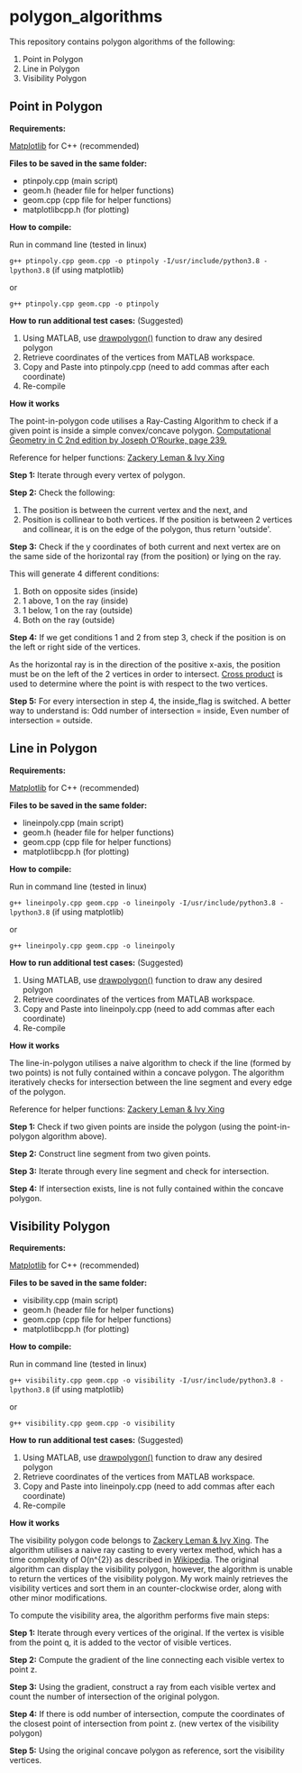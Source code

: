 # polygon_algorithms

This repository contains polygon algorithms of the following:

1. Point in Polygon
2. Line in Polygon
3. Visibility Polygon

## Point in Polygon 

**Requirements:**

[Matplotlib](https://github.com/lava/matplotlib-cpp) for C++ (recommended)

**Files to be saved in the same folder:**

* ptinpoly.cpp (main script)
* geom.h (header file for helper functions)
* geom.cpp (cpp file for helper functions)
* matplotlibcpp.h (for plotting)

**How to compile:**

Run in command line (tested in linux)

`g++ ptinpoly.cpp geom.cpp -o ptinpoly -I/usr/include/python3.8 -lpython3.8`  (if using matplotlib)

or 

`g++ ptinpoly.cpp geom.cpp -o ptinpoly`

**How to run additional test cases:** (Suggested)

1. Using MATLAB, use [drawpolygon()](https://www.mathworks.com/help/images/ref/drawpolygon.html) function to draw any desired polygon 
2. Retrieve coordinates of the vertices from MATLAB workspace.
3. Copy and Paste into ptinpoly.cpp (need to add commas after each coordinate)
4. Re-compile

**How it works**

The point-in-polygon code utilises a Ray-Casting Algorithm to check if a given point is inside a simple convex/concave polygon. [Computational Geometry in C 2nd edition by Joseph O’Rourke, page 239.](https://github.com/sarcilav/analisis-numerico/blob/master/doc/Computational%20Geometry%20In%20C%202nd%20ed.%20-%20J.%20O%27Rourke%20(1997)%20WW.pdf)

Reference for helper functions: [Zackery Leman & Ivy Xing](https://github.com/ivyxing/PolygonVisibility/tree/master/PolygonVisibility)

**Step 1:** Iterate through every vertex of polygon. 

**Step 2:** Check the following:

1. The position is between the current vertex and the next, and 
2. Position is collinear to both vertices. 
If the position is between 2 vertices and collinear, it is on the edge of the polygon, thus return 'outside'. 

**Step 3:** Check if the y coordinates of both current and next vertex are on the same side of the horizontal ray (from the position) or lying on the ray. 

This will generate 4 different conditions:
1. Both on opposite sides (inside)
2. 1 above, 1 on the ray (inside)
3. 1 below, 1 on the ray (outside)
4. Both on the ray (outside)
    
**Step 4:** If we get conditions 1 and 2 from step 3, check if the position is on the left or right side of the vertices. 

As the horizontal ray is in the direction of the positive x-axis, the position must be on the left of the 2 vertices in order to intersect. [Cross product](https://www.geeksforgeeks.org/direction-point-line-segment/) is used to determine where the point is with respect to the two vertices. 

**Step 5:** For every intersection in step 4, the inside_flag is switched. A better way to understand is: Odd number of intersection = inside, Even number of intersection = outside.

## Line in Polygon 

**Requirements:**

[Matplotlib](https://github.com/lava/matplotlib-cpp) for C++ (recommended)

**Files to be saved in the same folder:**
* lineinpoly.cpp (main script)
* geom.h (header file for helper functions)
* geom.cpp (cpp file for helper functions)
* matplotlibcpp.h (for plotting)

**How to compile:**

Run in command line (tested in linux)

`g++ lineinpoly.cpp geom.cpp -o lineinpoly -I/usr/include/python3.8 -lpython3.8` (if using matplotlib)

or 

`g++ lineinpoly.cpp geom.cpp -o lineinpoly`

**How to run additional test cases:** (Suggested)

1. Using MATLAB, use [drawpolygon()](https://www.mathworks.com/help/images/ref/drawpolygon.html) function to draw any desired polygon 
2. Retrieve coordinates of the vertices from MATLAB workspace.
3. Copy and Paste into lineinpoly.cpp (need to add commas after each coordinate)
4. Re-compile

**How it works**

The line-in-polygon utilises a naive algorithm to check if the line (formed by two points) is not fully contained within a concave polygon. The algorithm iteratively checks for intersection between the line segment and every edge of the polygon. 

Reference for helper functions: [Zackery Leman & Ivy Xing](https://github.com/ivyxing/PolygonVisibility/tree/master/PolygonVisibility)

**Step 1:** Check if two given points are inside the polygon (using the point-in-polygon algorithm above). 

**Step 2:** Construct line segment from two given points.

**Step 3:** Iterate through every line segment and check for intersection. 

**Step 4:** If intersection exists, line is not fully contained within the concave polygon. 

## Visibility Polygon

**Requirements:**

[Matplotlib](https://github.com/lava/matplotlib-cpp) for C++ (recommended)

**Files to be saved in the same folder:**
* visibility.cpp (main script)
* geom.h (header file for helper functions)
* geom.cpp (cpp file for helper functions)
* matplotlibcpp.h (for plotting)

**How to compile:**

Run in command line (tested in linux)

`g++ visibility.cpp geom.cpp -o visibility -I/usr/include/python3.8 -lpython3.8` (if using matplotlib)

or 

`g++ visibility.cpp geom.cpp -o visibility`

**How to run additional test cases:** (Suggested)

1. Using MATLAB, use [drawpolygon()](https://www.mathworks.com/help/images/ref/drawpolygon.html) function to draw any desired polygon 
2. Retrieve coordinates of the vertices from MATLAB workspace.
3. Copy and Paste into lineinpoly.cpp (need to add commas after each coordinate)
4. Re-compile

**How it works**

The visibility polygon code belongs to [Zackery Leman & Ivy Xing](https://github.com/ivyxing/PolygonVisibility/tree/master/PolygonVisibility). The algorithm utilises a naive ray casting to every vertex method, which has a time complexity of O(n^{2}) as described in [Wikipedia](https://en.wikipedia.org/wiki/Visibility_polygon). The original algorithm can display the visibility polygon, however, the algorithm is unable to return the vertices of the visibility polygon. My work mainly retrieves the visibility vertices and sort them in an counter-clockwise order, along with other minor modifications.

To compute the visibility area, the algorithm performs five main steps:

**Step 1:** Iterate through every vertices of the original. If the vertex is visible from the point q, it is added to the vector of visible vertices.

**Step 2:** Compute the gradient of the line connecting each visible vertex to point z. 

**Step 3:** Using the gradient, construct a ray from each visible vertex and count the number of intersection of the original polygon. 

**Step 4:** If there is odd number of intersection, compute the coordinates of the closest point of intersection from point z. (new vertex of the visibility polygon)  

**Step 5:** Using the original concave polygon as reference, sort the visibility vertices. 




